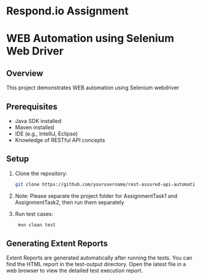# Respond.io Assignment

# WEB Automation using Selenium Web Driver

## Overview

This project demonstrates WEB automation using Selenium webdriver

## Prerequisites

- Java SDK installed
- Maven installed
- IDE (e.g., IntelliJ, Eclipse)
- Knowledge of RESTful API concepts

## Setup

1. Clone the repository:

   ```bash
   git clone https://github.com/yourusername/rest-assured-api-automation.git

2. Note: Please separate the project folder for AssignmentTask1 and AssignmentTask2, then run them separately

3. Run test cases:

   ```bash
    mvn clean test

## Generating Extent Reports
Extent Reports are generated automatically after running the tests. You can find the HTML report in the test-output directory. Open the latest file in a web browser to view the detailed test execution report.